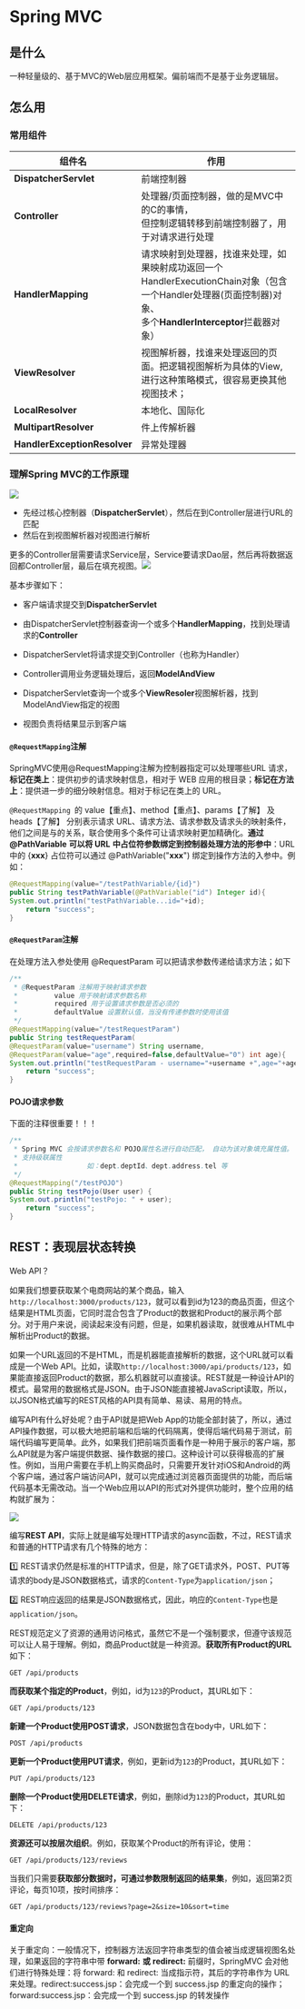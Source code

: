 # Spring MVC

## 是什么

一种轻量级的、基于MVC的Web层应用框架。偏前端而不是基于业务逻辑层。

## 怎么用

### 常用组件

| 组件名                       | 作用                                                         |
| ---------------------------- | ------------------------------------------------------------ |
| **DispatcherServlet**        | 前端控制器                                                   |
| **Controller**               | 处理器/页面控制器，做的是MVC中的C的事情，<br>但控制逻辑转移到前端控制器了，用于对请求进行处理 |
| **HandlerMapping**           | 请求映射到处理器，找谁来处理，如果映射成功返回一个<br>HandlerExecutionChain对象（包含一个Handler处理器(页面控制器)对象、<br>多个**HandlerInterceptor**拦截器对象） |
| **ViewResolver**             | 视图解析器，找谁来处理返回的页面。把逻辑视图解析为具体的View,<br>进行这种策略模式，很容易更换其他视图技术； |
| **LocalResolver**            | 本地化、国际化                                               |
| **MultipartResolver**        | 件上传解析器                                                 |
| **HandlerExceptionResolver** | 异常处理器                                                   |

### 理解Spring MVC的工作原理

![](img/smvc/1.png)

* 先经过核心控制器（**DispatcherServlet**），然后在到Controller层进行URL的匹配
* 然后在到视图解析器对视图进行解析

更多的Controller层需要请求Service层，Service要请求Dao层，然后再将数据返回都Controller层，最后在填充视图。![](img/smvc/2.png)

基本步骤如下：

* 客户端请求提交到**DispatcherServlet**

* 由DispatcherServlet控制器查询一个或多个**HandlerMapping**，找到处理请求的**Controller**

* DispatcherServlet将请求提交到Controller（也称为Handler）

* Controller调用业务逻辑处理后，返回**ModelAndView**

* DispatcherServlet查询一个或多个**ViewResoler**视图解析器，找到ModelAndView指定的视图

* 视图负责将结果显示到客户端

#### `@RequestMapping`注解

SpringMVC使用@RequestMapping注解为控制器指定可以处理哪些URL 请求，**标记在类上**：提供初步的请求映射信息，相对于  WEB 应用的根目录；**标记在方法上**：提供进一步的细分映射信息。相对于标记在类上的 URL。

`@RequestMapping `的 value【重点】、method【重点】、params【了解】 及 heads【了解】 分别表示请求 URL、请求方法、请求参数及请求头的映射条件，他们之间是与的关系，联合使用多个条件可让请求映射更加精确化。**通过 @PathVariable** **可以将 URL** **中占位符参数绑定到控制器处理方法的形参中**：URL 中的 {**xxx**} 占位符可以通过 @PathVariable("**xxx**") 绑定到操作方法的入参中。例如：

```java
@RequestMapping(value="/testPathVariable/{id}")
public String testPathVariable(@PathVariable("id") Integer id){
System.out.println("testPathVariable...id="+id);
	return "success";
}
```

#### `@RequestParam`注解

在处理方法入参处使用 @RequestParam 可以把请求参数传递给请求方法；如下

~~~java
/**
 * @RequestParam 注解用于映射请求参数
 *         value 用于映射请求参数名称
 *         required 用于设置请求参数是否必须的
 *         defaultValue 设置默认值，当没有传递参数时使用该值
 */
@RequestMapping(value="/testRequestParam")
public String testRequestParam(
@RequestParam(value="username") String username,
@RequestParam(value="age",required=false,defaultValue="0") int age){
System.out.println("testRequestParam - username="+username +",age="+age);
	return "success";
}

~~~

#### POJO请求参数

下面的注释很重要！！！

~~~java
/**
 * Spring MVC 会按请求参数名和 POJO属性名进行自动匹配， 自动为该对象填充属性值。
 * 支持级联属性
 *                 如：dept.deptId、dept.address.tel 等
 */
@RequestMapping("/testPOJO")
public String testPojo(User user) {
System.out.println("testPojo: " + user);
	return "success";
}

~~~



## REST：表现层状态转换

Web API？

如果我们想要获取某个电商网站的某个商品，输入`http://localhost:3000/products/123`，就可以看到id为123的商品页面，但这个结果是HTML页面，它同时混合包含了Product的数据和Product的展示两个部分。对于用户来说，阅读起来没有问题，但是，如果机器读取，就很难从HTML中解析出Product的数据。

如果一个URL返回的不是HTML，而是机器能直接解析的数据，这个URL就可以看成是一个Web API。比如，读取`http://localhost:3000/api/products/123`，如果能直接返回Product的数据，那么机器就可以直接读。REST就是一种设计API的模式。最常用的数据格式是JSON。由于JSON能直接被JavaScript读取，所以，以JSON格式编写的REST风格的API具有简单、易读、易用的特点。

编写API有什么好处呢？由于API就是把Web App的功能全部封装了，所以，通过API操作数据，可以极大地把前端和后端的代码隔离，使得后端代码易于测试，前端代码编写更简单。此外，如果我们把前端页面看作是一种用于展示的客户端，那么API就是为客户端提供数据、操作数据的接口。这种设计可以获得极高的扩展性。例如，当用户需要在手机上购买商品时，只需要开发针对iOS和Android的两个客户端，通过客户端访问API，就可以完成通过浏览器页面提供的功能，而后端代码基本无需改动。当一个Web应用以API的形式对外提供功能时，整个应用的结构就扩展为：

![](img/smvc/3.png)

编写**REST API**，实际上就是编写处理HTTP请求的async函数，不过，REST请求和普通的HTTP请求有几个特殊的地方：

:one: REST请求仍然是标准的HTTP请求，但是，除了GET请求外，POST、PUT等请求的body是JSON数据格式，请求的`Content-Type`为`application/json`；

:two: REST响应返回的结果是JSON数据格式，因此，响应的`Content-Type`也是`application/json`。

REST规范定义了资源的通用访问格式，虽然它不是一个强制要求，但遵守该规范可以让人易于理解。例如，商品Product就是一种资源。**获取所有Product的URL**如下：

```shell
GET /api/products
```

**而获取某个指定的Product**，例如，id为`123`的Product，其URL如下：

```
GET /api/products/123
```

**新建一个Product使用POST请求**，JSON数据包含在body中，URL如下：

```
POST /api/products
```

**更新一个Product使用PUT请求**，例如，更新id为`123`的Product，其URL如下：

```
PUT /api/products/123
```

**删除一个Product使用DELETE请求**，例如，删除id为`123`的Product，其URL如下：

```
DELETE /api/products/123
```

**资源还可以按层次组织**。例如，获取某个Product的所有评论，使用：

```
GET /api/products/123/reviews
```

当我们只需要**获取部分数据时，可通过参数限制返回的结果集**，例如，返回第2页评论，每页10项，按时间排序：

```
GET /api/products/123/reviews?page=2&size=10&sort=time
```

#### 重定向

关于重定向：一般情况下，控制器方法返回字符串类型的值会被当成逻辑视图名处理，如果返回的字符串中带 **forward:** **或** **redirect:** 前缀时，SpringMVC 会对他们进行特殊处理：将 forward: 和 redirect: 当成指示符，其后的字符串作为 URL 来处理。redirect:success.jsp：会完成一个到 success.jsp 的重定向的操作；forward:success.jsp：会完成一个到 success.jsp 的转发操作





